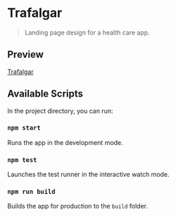# Trafalgar

> Landing page design for a health care app.

## Preview

[Trafalgar](https://yuzumi.github.io/trafalgar/)

## Available Scripts

In the project directory, you can run:

### `npm start`

Runs the app in the development mode.

### `npm test`

Launches the test runner in the interactive watch mode.

### `npm run build`

Builds the app for production to the `build` folder.
